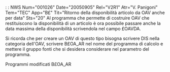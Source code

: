  :  : NWS Num="001026" Date="20050905" Rel="V2R1" Atr="V. Panigoni" Tem="TEC" App="B£" Tit="Ritorno della disponibilità articolo da OAV anche per data" Sts="20"
Al programma che permette di costruire OAV che restituiscono la disponibilità di un articolo è ora possibile passare anche la data massima della disponibilità scrivendola nel campo £OAVDA.

Si ricorda che per creare un OAV di questo tipo bisogna scrivere DIS nella categoria dell'OAV, scrivere B£OA_AR nel nome del programma di calcolo e mettere il gruppo fonti che si desidera considerare nel parametro del programma.

Programmi modificati
B£OA_AR
